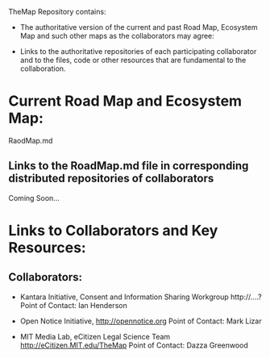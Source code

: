 TheMap Repository contains:

* The authoritative version of the current and past Road Map, Ecosystem Map and such other maps as the collaborators may agree:

* Links to the authoritative repositories of each participating collaborator and to the files, code or other resources that are fundamental to the collaboration.

# Current Road Map and Ecosystem Map:

RaodMap.md

## Links to the RoadMap.md file in corresponding distributed repositories of collaborators

Coming Soon...

# Links to Collaborators and Key Resources:

## Collaborators:

* Kantara Initiative, Consent and Information Sharing Workgroup
http://....? 
Point of Contact: Ian Henderson 

* Open Notice Initiative, 
http://opennotice.org
Point of Contact: Mark Lizar

* MIT Media Lab, eCitizen Legal Science Team
http://eCitizen.MIT.edu/TheMap
Point of Contact: Dazza Greenwood
